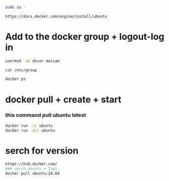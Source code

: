 
```bash
sudo su -
```
```bash
https://docs.docker.com/engine/install/ubuntu
```
# Add to the docker group + logout-log in
```bash
usermod -aG docer meisam
```
```bash
cat /etc/group
```
```bash 
docker ps
```
# docker pull + create + start
### this command pull ubuntu latest
```bash
docker run -it ubuntu
docker run -dit ubuntu
```
# serch for version
```bash
https://hub.docker.com/
### serch ubuntu + Tags
docker pull ubuntu:24.04
```

